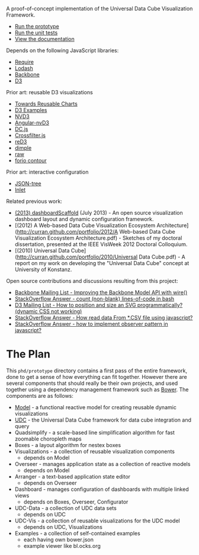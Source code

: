 A proof-of-concept implementation of the Universal Data Cube Visualization Framework.

 * [Run the prototype](http://curran.github.io/phd/prototype/)
 * [Run the unit tests](http://curran.github.io/phd/prototype/SpecRunner.html)
 * [View the documentation](http://curran.github.io/phd/prototype/docs/main.html)

Depends on the following JavaScript libraries:

 * [Require](http://requirejs.org/)
 * [Lodash](http://lodash.com/)
 * [Backbone](http://backbonejs.org/)
 * [D3](http://d3js.org/)

Prior art: reusable D3 visualizations

 * [Towards Reusable Charts](http://bost.ocks.org/mike/chart/)
 * [D3 Examples](https://github.com/mbostock/d3/wiki/Gallery)
 * [NVD3](http://nvd3.org/)
 * [Angular-nvD3](http://krispo.github.io/angular-nvd3/#/)
 * [DC.js](http://nickqizhu.github.io/dc.js/)
 * [Crossfilter.js](http://square.github.io/crossfilter/)
 * [reD3](http://bugzu.github.io/reD3/#/)
 * [dimple](http://dimplejs.org/)
 * [raw](http://app.raw.densitydesign.org/)
 * [forio contour](http://forio.com/contour/gallery.html)

Prior art: interactive configuration
 * [JSON-tree](https://github.com/krispo/json-tree)
 * [Inlet](https://github.com/enjalot/Inlet)

Related previous work:

 * [(2013) dashboardScaffold](https://github.com/curran/dashboardScaffold) (July 2013) - An open source visualization dashboard layout and dynamic configuration framework.
 * [(2012) A Web-based Data Cube Visualization Ecosystem Architecture](http://curran.github.com/portfolio/2012/A Web-based Data Cube Visualization Ecosystem Architecture.pdf) - Sketches of my doctoral dissertation, presented at the IEEE VisWeek 2012 Doctoral Colloquium.
 * [(2010) Universal Data Cube](http://curran.github.com/portfolio/2010/Universal Data Cube.pdf) - A report on my work on developing the "Universal Data Cube" concept at University of Konstanz.

Open source contributions and discussions resulting from this project:

 * [Backbone Mailing List - Improving the Backbone Model API with wire()](https://groups.google.com/forum/#!topic/backbonejs/CnFLHg-d0uk)
 * [StackOverflow Answer - count (non-blank) lines-of-code in bash](http://stackoverflow.com/questions/114814/count-non-blank-lines-of-code-in-bash)
 * [D3 Mailing List - How to position and size an SVG programmatically? (dynamic CSS not working)](https://groups.google.com/forum/#!topic/d3-js/x4Tz_O7wA3Q)
 * [StackOverflow Answer - How read data From *.CSV file using javascript?](http://stackoverflow.com/questions/7431268/how-read-data-from-csv-file-using-javascript/22850815#22850815)
 * [StackOverflow Answer - how to implement observer pattern in javascript?](http://stackoverflow.com/questions/12308246/how-to-implement-observer-pattern-in-javascript/22824844#22824844)

# The Plan

This `phd/prototype` directory contains a first pass of the entire framework, done to get a sense of how everything can fit together. However there are several components that should really be their own projects, and used together using a dependency management framework such as [Bower](http://bower.io/). The components are as follows:

 * [Model](https://github.com/curran/model) - a functional reactive model for creating reusable dynamic visualizations
 * [UDC](https://github.com/curran/udc) - the Universal Data Cube framework for data cube integration and query
 * Quadsimplify - a scale-based line simplification algorithm for fast zoomable choropleth maps
 * Boxes - a layout algorithm for nestex boxes
 * Visualizations - a collection of reusable visualization components
   * depends on Model
 * Overseer - manages application state as a collection of reactive models
   * depends on Model
 * Arranger - a text-based application state editor
   * depends on Overseer
 * Dashboard - manages configuration of dashboards with multiple linked views
   * depends on Boxes, Overseer, Configurator
 * UDC-Data - a collection of UDC data sets
   * depends on UDC
 * UDC-Vis - a collection of reusable visualizations for the UDC model
   * depends on UDC, Visualizations
 * Examples - a collection of self-contained examples
   * each having own bower.json
   * example viewer like bl.ocks.org
